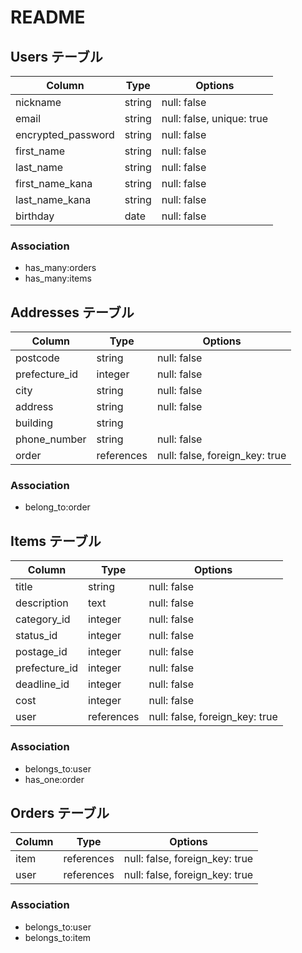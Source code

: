 # README

## Users テーブル

| Column                          | Type   | Options     |
| ------------------              | ------ | ----------- |
| nickname                        | string | null: false |
| email                           | string | null: false, unique: true |
| encrypted_password              | string | null: false |
| first_name                      | string | null: false |
| last_name                       | string | null: false |
| first_name_kana                 | string | null: false |
| last_name_kana                  | string | null: false |
| birthday                        | date   | null: false |

### Association
- has_many:orders
- has_many:items



## Addresses テーブル

| Column                          | Type       | Options     |
| ------------------              | ------     | ----------- |
| postcode                        | string     | null: false |
| prefecture_id                   | integer    | null: false |
| city                            | string     | null: false |
| address                         | string     | null: false |
| building                        | string     |             |
| phone_number                    | string     | null: false |
| order                           | references | null: false, foreign_key: true |

### Association
- belong_to:order



## Items テーブル

| Column             | Type       | Options     |
| ------------------ | ------     | ----------- |
| title              | string     | null: false |
| description        | text       | null: false |
| category_id        | integer    | null: false |
| status_id          | integer    | null: false |
| postage_id         | integer    | null: false |
| prefecture_id      | integer    | null: false |
| deadline_id        | integer    | null: false |
| cost               | integer    | null: false |
| user               | references | null: false, foreign_key: true |

### Association
- belongs_to:user
- has_one:order



## Orders テーブル

| Column             | Type       | Options     |
| ------------------ | ------     | ----------- |
| item               | references | null: false, foreign_key: true |
| user               | references | null: false, foreign_key: true |

### Association
- belongs_to:user
- belongs_to:item